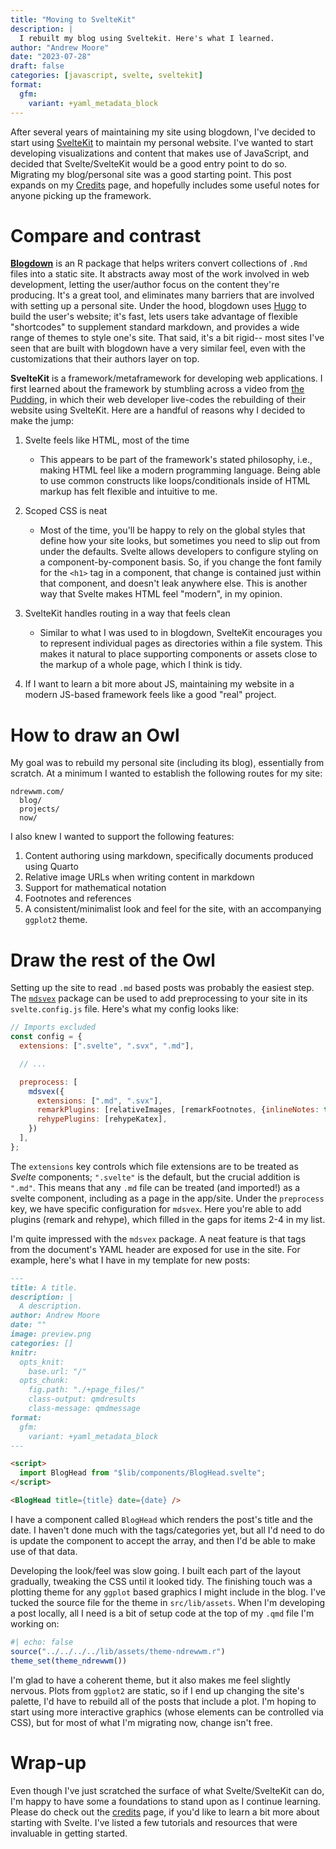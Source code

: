 ```yaml
---
title: "Moving to SvelteKit"
description: |
  I rebuilt my blog using Sveltekit. Here's what I learned.
author: "Andrew Moore"
date: "2023-07-28"
draft: false
categories: [javascript, svelte, sveltekit]
format:
  gfm:
    variant: +yaml_metadata_block
---
```


<script>
  import BlogHead from "$lib/components/BlogHead.svelte";
</script>

<BlogHead title={title} date={date} />

After several years of maintaining my site using blogdown, I've decided to start using [SvelteKit](https://kit.svelte.dev) to maintain my personal website. I've wanted to start developing visualizations and content that makes use of JavaScript, and decided that Svelte/SvelteKit would be a good entry point to do so. Migrating my blog/personal site was a good starting point. This post expands on my [Credits](/credits) page, and hopefully includes some useful notes for anyone picking up the framework.

# Compare and contrast

**[Blogdown](https://github.com/rstudio/blogdown)** is an R package that helps writers convert collections of `.Rmd` files into a static site. It abstracts away most of the work involved in web development, letting the user/author focus on the content they're producing. It's a great tool, and eliminates many barriers that are involved with setting up a personal site. Under the hood, blogdown uses [Hugo](https://gohugo.io/) to build the user's website; it's fast, lets users take advantage of flexible "shortcodes" to supplement standard markdown, and provides a wide range of themes to style one's site. That said, it's a bit rigid-- most sites I've seen that are built with blogdown have a very similar feel, even with the customizations that their authors layer on top.

**SvelteKit** is a framework/metaframework for developing web applications. I first learned about the framework by stumbling across a video from [the Pudding](https://www.youtube.com/watch?v=7y6MIXZumd8&list=PLsuhXm2zs07LgUWm2AehKSaCKtC_3-Vld), in which their web developer live-codes the rebuilding of their website using SvelteKit. Here are a handful of reasons why I decided to make the jump:

1. Svelte feels like HTML, most of the time
    - This appears to be part of the framework's stated philosophy, i.e., making HTML feel like a modern programming language. Being able to use common constructs like loops/conditionals inside of HTML markup has felt flexible and intuitive to me.

1. Scoped CSS is neat
    - Most of the time, you'll be happy to rely on the global styles that define how your site looks, but sometimes you need to slip out from under the defaults. Svelte allows developers to configure styling on a component-by-component basis. So, if you change the font family for the `<h1>` tag in a component, that change is contained just within that component, and doesn't leak anywhere else. This is another way that Svelte makes HTML feel "modern", in my opinion.

1. SvelteKit handles routing in a way that feels clean
    - Similar to what I was used to in blogdown, SvelteKit encourages you to represent individual pages as directories within a file system. This makes it natural to place supporting components or assets close to the markup of a whole page, which I think is tidy.

1. If I want to learn a bit more about JS, maintaining my website in a modern JS-based framework feels like a good "real" project.

# How to draw an Owl

My goal was to rebuild my personal site (including its blog), essentially from scratch. At a minimum I wanted to establish the following routes for my site:

```
ndrewwm.com/
  blog/
  projects/
  now/  
```

I also knew I wanted to support the following features:

1. Content authoring using markdown, specifically documents produced using Quarto
2. Relative image URLs when writing content in markdown
3. Support for mathematical notation
4. Footnotes and references
5. A consistent/minimalist look and feel for the site, with an accompanying `ggplot2` theme.

# Draw the rest of the Owl

Setting up the site to read `.md` based posts was probably the easiest step. The [`mdsvex`]() package can be used to add preprocessing to your site in its `svelte.config.js` file. Here's what my config looks like:

```js
// Imports excluded
const config = {
  extensions: [".svelte", ".svx", ".md"],

  // ...

  preprocess: [
    mdsvex({
      extensions: [".md", ".svx"],
      remarkPlugins: [relativeImages, [remarkFootnotes, {inlineNotes: true}], remarkMath],
      rehypePlugins: [rehypeKatex],
    })
  ],
};
```

The `extensions` key controls which file extensions are to be treated as *Svelte* components; `".svelte"` is the default, but the crucial addition is `".md"`. This means that any `.md` file can be treated (and imported!) as a svelte component, including as a page in the app/site. Under the `preprocess` key, we have specific configuration for `mdsvex`. Here you're able to add plugins (remark and rehype), which filled in the gaps for items 2-4 in my list.

I'm quite impressed with the `mdsvex` package. A neat feature is that tags from the document's YAML header are exposed for use in the site. For example, here's what I have in my template for new posts:

```md
---
title: A title.
description: |
  A description.
author: Andrew Moore
date: ""
image: preview.png
categories: []
knitr:
  opts_knit: 
    base.url: "/"
  opts_chunk:
    fig.path: "./+page_files/"
    class-output: qmdresults
    class-message: qmdmessage
format:
  gfm:
    variant: +yaml_metadata_block
---

<script>
  import BlogHead from "$lib/components/BlogHead.svelte";
</script>

<BlogHead title={title} date={date} />
```

I have a component called `BlogHead` which renders the post's title and the date. I haven't done much with the tags/categories yet, but all I'd need to do is update the component to accept the array, and then I'd be able to make use of that data.

Developing the look/feel was slow going. I built each part of the layout gradually, tweaking the CSS until it looked tidy. The finishing touch was a plotting theme for any `ggplot` based graphics I might include in the blog. I've tucked the source file for the theme in `src/lib/assets`. When I'm developing a post locally, all I need is a bit of setup code at the top of my `.qmd` file I'm working on:

```r
#| echo: false
source("../../../../lib/assets/theme-ndrewwm.r")
theme_set(theme_ndrewwm())
```

I'm glad to have a coherent theme, but it also makes me feel slightly nervous. Plots from `ggplot2` are static, so if I end up changing the site's palette, I'd have to rebuild all of the posts that include a plot. I'm hoping to start using more interactive graphics (whose elements can be controlled via CSS), but for most of what I'm migrating now, change isn't free.

# Wrap-up

Even though I've just scratched the surface of what Svelte/SvelteKit can do, I'm happy to have some a foundations to stand upon as I continue learning. Please do check out the [credits](/credits) page, if you'd like to learn a bit more about starting with Svelte. I've listed a few tutorials and resources that were invaluable in getting started.
